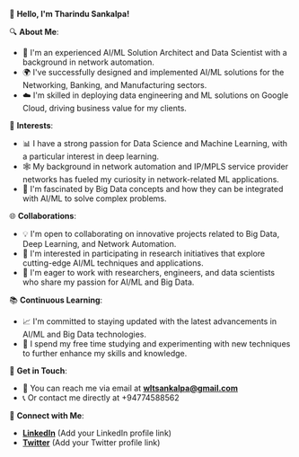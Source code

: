 👋 **Hello, I'm Tharindu Sankalpa!**

🔍 **About Me**:

- 💼 I'm an experienced AI/ML Solution Architect and Data Scientist with a background in network automation.
- 🌍 I've successfully designed and implemented AI/ML solutions for the Networking, Banking, and Manufacturing sectors.
- ☁️ I'm skilled in deploying data engineering and ML solutions on Google Cloud, driving business value for my clients.

👀 **Interests**:

- 📊 I have a strong passion for Data Science and Machine Learning, with a particular interest in deep learning.
- 🕸️ My background in network automation and IP/MPLS service provider networks has fueled my curiosity in network-related ML applications.
- 🌱 I'm fascinated by Big Data concepts and how they can be integrated with AI/ML to solve complex problems.

🌐 **Collaborations**:

- 💡 I'm open to collaborating on innovative projects related to Big Data, Deep Learning, and Network Automation.
- 🔬 I'm interested in participating in research initiatives that explore cutting-edge AI/ML techniques and applications.
- 🤝 I'm eager to work with researchers, engineers, and data scientists who share my passion for AI/ML and Big Data.

📚 **Continuous Learning**:

- 📈 I'm committed to staying updated with the latest advancements in AI/ML and Big Data technologies.
- 📘 I spend my free time studying and experimenting with new techniques to further enhance my skills and knowledge.

🔗 **Get in Touch**:

- 📧 You can reach me via email at **[wltsankalpa@gmail.com](mailto:wltsankalpa@gmail.com)**
- 📞 Or contact me directly at +94774588562

👥 **Connect with Me**:

- **[LinkedIn](https://www.linkedin.com/in/tharindu-sankalpa)** (Add your LinkedIn profile link)
- **[Twitter](https://twitter.com/TharinduSankalpa)** (Add your Twitter profile link)

